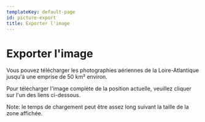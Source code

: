```yaml
---
templateKey: default-page
id: picture-export
title: Exporter l'image
---
```

# Exporter l'image

Vous pouvez télécharger les photographies aériennes de la Loire-Atlantique jusqu'à une emprise de 50 km² environ.

Pour télécharger l'image complète de la position actuelle, veuillez cliquer sur l'un des liens ci-dessous.

Note: le temps de chargement peut être assez long suivant la taille de la zone affichée.
